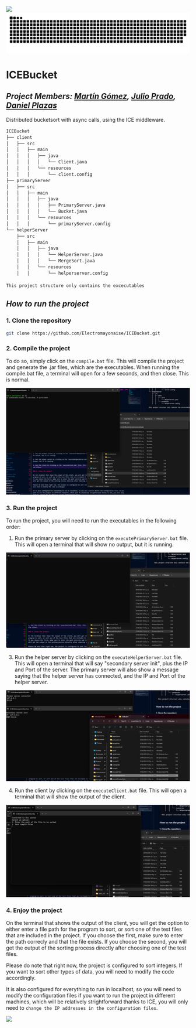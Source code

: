 <img src="https://user-images.githubusercontent.com/73097560/115834477-dbab4500-a447-11eb-908a-139a6edaec5c.gif">

<div align="center">
  <img  src="https://github.com/Electromayonaise/Electromayonaise/blob/main/Assets/github-contribution-grid-snake%20blacktest(1).svg"
       alt="snake" /></a>
</div>

# ICEBucket

## *Project Members: [Martín Gómez](https://github.com/Electromayonaise), [Julio Prado](https://github.com/jul109), [Daniel Plazas](https://github.com/DanielJPC19)*

Distributed bucketsort with async calls, using the ICE middleware. 

```bash
ICEBucket
├── client
│   ├── src
│   │   ├── main
│   │   │   ├── java
│   │   │   │   └── Client.java
│   │   │   └── resources
│   │   │       └── client.config
├── primaryServer
│   ├── src
│   │   ├── main
│   │   │   ├── java
│   │   │   │   ├── PrimaryServer.java
│   │   │   │   └── Bucket.java
│   │   │   └── resources
│   │   │       └── primaryServer.config
└── helperServer
    ├── src
    │   ├── main
    │   │   ├── java
    │   │   │   └── HelperServer.java
    │   │   │   └── MergeSort.java
    │   │   └── resources
    │   │       └── helperserver.config

This project structure only contains the excecutables
```

## *How to run the project*

### 1. Clone the repository

```bash
git clone https://github.com/Electromayonaise/ICEBucket.git
```

### 2. Compile the project

To do so, simply click on the `compile.bat` file. This will compile the project and generate the .jar files, which are the executables.
When running the compile.bat file, a terminal will open for a few seconds, and then close. This is normal. 

<div align="center">
  <img  src="https://github.com/Electromayonaise/ICEBucket/blob/main/doc/InstructionAssets/compile.png"
       alt="compile" /></a>
</div>

### 3. Run the project

To run the project, you will need to run the executables in the following order:

1. Run the primary server by clicking on the `executePrimaryServer.bat` file. This will open a terminal that will show no output, but it is running.
<div align="center">
  <img  src="https://github.com/Electromayonaise/ICEBucket/blob/main/doc/InstructionAssets/executePrimaryServer.png"
       alt="executePrimaryServer" /></a>
</div>


3. Run the helper server by clicking on the `executeHelperServer.bat` file. This will open a terminal that will say "secondary server init", plus the IP and Port of the server. The primary server will also show a message saying that the helper server has connected, and the IP and Port of the helper server.
<div align="center">
  <img  src="https://github.com/Electromayonaise/ICEBucket/blob/main/doc/InstructionAssets/executeHelperServer.png"
       alt="executeHelperServer" /></a>
</div>

4. Run the client by clicking on the `executeClient.bat` file. This will open a terminal that will show the output of the client.
<div align="center">
  <img  src="https://github.com/Electromayonaise/ICEBucket/blob/main/doc/InstructionAssets/executeClient.png"
       alt="executeClient" /></a>
</div>

### 4. Enjoy the project

On the terminal that shows the output of the client, you will get the option to either enter a file path for the program to sort, or sort one of the test files that are included in the project. 
If you choose the first, make sure to enter the path correcly and that the file exists. If you choose the second, you will get the output of the sorting process directly after choosing one of the test files.

Please do note that right now, the project is configured to sort integers. If you want to sort other types of data, you will need to modify the code accordingly. 

It is also configured for everything to run in localhost, so you will need to modify the configuration files if you want to run the project in different machines, which will be relatively strightforward thanks to ICE, you will only need to `change the IP addresses in the configuration files`.

<img src="https://user-images.githubusercontent.com/73097560/115834477-dbab4500-a447-11eb-908a-139a6edaec5c.gif">
